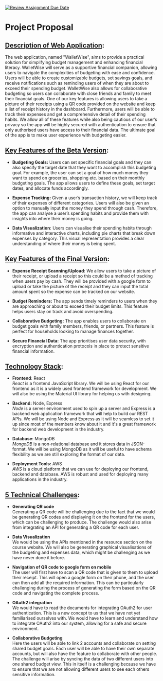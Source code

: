 [![Review Assignment Due Date](https://classroom.github.com/assets/deadline-readme-button-24ddc0f5d75046c5622901739e7c5dd533143b0c8e959d652212380cedb1ea36.svg)](https://classroom.github.com/a/KRLE_tfD)

# Project Proposal
## <ins>Description of Web Application</ins>:
The web application, named "WalletWise", aims to provide a practical solution for simplifying budget management and enhancing financial literacy. WalletWise will serve as a supportive financial companion, allowing users to navigate the complexities of budgeting with ease and confidence. Users will be able to create customizable budgets, set savings goals, and receive notifications such as reminding users of when they are about to exceed their spending budget. WalletWise also allows for collaborative budgeting so users can collaborate with close friends and family to meet their financial goals. One of our key features is allowing users to take a picture of their receipts using a QR code provided on the website and keep a list of receipt history in the dashboard. Furthermore, users will be able to track their expenses and get a comprehensive detail of their spending habits. We allow all of these features while also being cautious of our user’s privacy so the app will be highly secured with authentication to ensure that only authorised users have access to their financial data. The ultimate goal of the app is to make user experience with budgeting easier.


## <ins>Key Features of the Beta Version</ins>:
- **Budgeting Goals:** Users can set specific financial goals and they can also specify the target date that they want to accomplish this budgeting goal. For example, the user can set a goal of how much money they want to spend on groceries, shopping etc. based on their monthly budgeting goals. The app allows users to define these goals, set target dates, and allocate funds accordingly.

- **Expense Tracking:** Given a user’s transaction history, we will keep track of their expenses of different categories. Users will also be given an option to manually input the money they spend through cash. Therefore, the app can analyse a user’s spending habits and provide them with insights into where their money is going.

- **Data Visualization:** Users can visualise their spending habits through informative and interactive charts, including pie charts that break down expenses by category. This visual representation provides a clear understanding of where their money is being spent.

## <ins>Key Features of the Final Version</ins>:
- **Expense Receipt Scanning/Upload:** We allow users to take a picture of their receipt, or upload a receipt so this could be a method of tracking when users pay by cash. They will be provided with a google form to upload or take the picture of the receipt and they can input the total amount spent so the expense can be tracked on our website. 

- **Budget Reminders:** The app sends timely reminders to users when they are approaching or about to exceed their budget limits. This feature helps users stay on track and avoid overspending. 

- **Collaborative Budgeting:** The app enables users to collaborate on budget goals with family members, friends, or partners. This feature is perfect for households looking to manage finances together.

- **Secure Financial Data:** The app prioritises user data security, with encryption and authentication protocols in place to protect sensitive financial information.


## <ins>Technology Stack</ins>: 
- **Frontend:** React\
*React* is a frontend JavaScript library. We will be using React for our frontend as it is a widely used frontend framework for development. We will also be using the Material UI library for helping us with designing. 

- **Backend:** Node, Express\
*Node* is a server environment used to spin up a server and Express is a backend web application framework that will help to build our REST APIs. We will be using Node and Express as it will be seamless to set it up since most of the members know about it and it's a great framework for backend web development in the industry. 

- **Database:** MongoDB\
*MongoDB* is a non-relational database and it stores data in JSON-format. We will be using MongoDB as it will be useful to have schema flexibility as we are still exploring the format of our data. 

- **Deployment Tools:** AWS\
*AWS* is a cloud platform that we can use for deploying our frontend, backend and database. AWS is robust and used for deploying many applications in the industry.

## <ins>5 Technical Challenges</ins>: 

- **Generating QR code**\
Generating a QR code will be challenging due to the fact that we would be generating QR codes and displaying it on the frontend for the users, which can be challenging to produce. The challenge would also arise from integrating an API for generating a QR code for each user.

- **Data Visualization**\
We would be using the APIs mentioned in the resource section on the course website. We will also be generating graphical visualisations of the budgeting and expenses data, which might be challenging as we have never done it before.

- **Navigation of QR code to google form on mobile**\
The user will first have to scan a QR code that is given to them to upload their receipt. This will open a google form on their phone, and the user can then add all the required information. This can be particularly challenging during the process of generating the form based on the QR code and navigating the complete process.

- **OAuth2 integration**\
We would have to read the documents for integrating OAuth2 for user authentication. This is a new concept to us that we have not yet familiarised ourselves with. We would have to learn and understand how to integrate OAuth2 into our system, allowing for a safe and secure environment. 

- **Collaborative Budgeting**\
Here the users will be able to link 2 accounts and collaborate on setting shared budget goals. Each user will be able to have their own separate accounts, but will also have the feature to collaborate with other people. The challenge will arise by syncing the data of two different users into one shared budget view. This in itself is a challenging because we have to ensure that we are not allowing different users to see each others sensitive information.